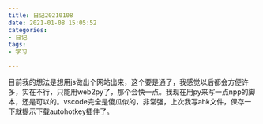 ```yaml
---
title: 日记20210108
date: 2021-01-08 15:05:52
categories:
- 日记
tags:
- 学习

---
```

目前我的想法是想用js做出个网站出来，这个要是通了，我感觉以后都会方便许多，实在不行，只能用web2py了，那个会快一点。我现在用py来写一点npp的脚本，还是可以的。vscode完全是傻瓜似的，非常强，上次我写ahk文件，保存一下就提示下载autohotkey插件了。
